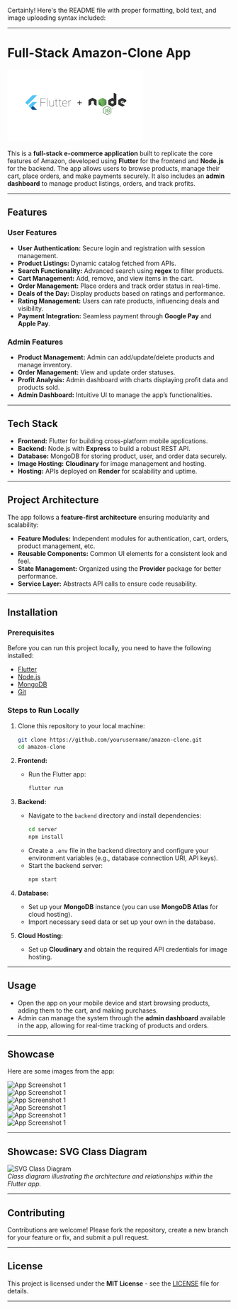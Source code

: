 Certainly! Here's the README file with proper formatting, bold text, and image uploading syntax included:

---

# **Full-Stack Amazon-Clone App**

![Flutter + Node.js](git_images/screenshot7.png)

This is a **full-stack e-commerce application** built to replicate the core features of Amazon, developed using **Flutter** for the frontend and **Node.js** for the backend. The app allows users to browse products, manage their cart, place orders, and make payments securely. It also includes an **admin dashboard** to manage product listings, orders, and track profits.

---

## **Features**

### **User Features**
- **User Authentication:** Secure login and registration with session management.
- **Product Listings:** Dynamic catalog fetched from APIs.
- **Search Functionality:** Advanced search using **regex** to filter products.
- **Cart Management:** Add, remove, and view items in the cart.
- **Order Management:** Place orders and track order status in real-time.
- **Deals of the Day:** Display products based on ratings and performance.
- **Rating Management:** Users can rate products, influencing deals and visibility.
- **Payment Integration:** Seamless payment through **Google Pay** and **Apple Pay**.

### **Admin Features**
- **Product Management:** Admin can add/update/delete products and manage inventory.
- **Order Management:** View and update order statuses.
- **Profit Analysis:** Admin dashboard with charts displaying profit data and products sold.
- **Admin Dashboard:** Intuitive UI to manage the app’s functionalities.

---

## **Tech Stack**

- **Frontend:** Flutter for building cross-platform mobile applications.
- **Backend:** Node.js with **Express** to build a robust REST API.
- **Database:** MongoDB for storing product, user, and order data securely.
- **Image Hosting:** **Cloudinary** for image management and hosting.
- **Hosting:** APIs deployed on **Render** for scalability and uptime.

---

## **Project Architecture**

The app follows a **feature-first architecture** ensuring modularity and scalability:

- **Feature Modules:** Independent modules for authentication, cart, orders, product management, etc.
- **Reusable Components:** Common UI elements for a consistent look and feel.
- **State Management:** Organized using the **Provider** package for better performance.
- **Service Layer:** Abstracts API calls to ensure code reusability.

---

## **Installation**

### **Prerequisites**

Before you can run this project locally, you need to have the following installed:

- [Flutter](https://flutter.dev/docs/get-started/install)
- [Node.js](https://nodejs.org/en/)
- [MongoDB](https://www.mongodb.com/)
- [Git](https://git-scm.com/)

### **Steps to Run Locally**

1. Clone this repository to your local machine:

   ```bash
   git clone https://github.com/yourusername/amazon-clone.git
   cd amazon-clone
   ```

2. **Frontend:**
   - Run the Flutter app:
     ```bash
     flutter run
     ```

3. **Backend:**
   - Navigate to the `backend` directory and install dependencies:
     ```bash
     cd server
     npm install
     ```
   - Create a `.env` file in the backend directory and configure your environment variables (e.g., database connection URI, API keys).
   - Start the backend server:
     ```bash
     npm start
     ```

4. **Database:**
   - Set up your **MongoDB** instance (you can use **MongoDB Atlas** for cloud hosting).
   - Import necessary seed data or set up your own in the database.

5. **Cloud Hosting:**
   - Set up **Cloudinary** and obtain the required API credentials for image hosting.

---

## **Usage**

- Open the app on your mobile device and start browsing products, adding them to the cart, and making purchases.
- Admin can manage the system through the **admin dashboard** available in the app, allowing for real-time tracking of products and orders.

---

## **Showcase**

Here are some images from the app:

![App Screenshot 1](git_images/screenshot1.png)  
![App Screenshot 1](git_images/screenshot2.png)  
![App Screenshot 1](git_images/screenshot3.png)  
![App Screenshot 1](git_images/screenshot4.png)  
![App Screenshot 1](git_images/screenshot5.png)  
![App Screenshot 1](git_images/screenshot6.png)  



---

## **Showcase: SVG Class Diagram**

![SVG Class Diagram](git_images/class-diagram.svg)  
*Class diagram illustrating the architecture and relationships within the Flutter app.*

---

## **Contributing**

Contributions are welcome! Please fork the repository, create a new branch for your feature or fix, and submit a pull request.

---

## **License**

This project is licensed under the **MIT License** - see the [LICENSE](LICENSE) file for details.

---


